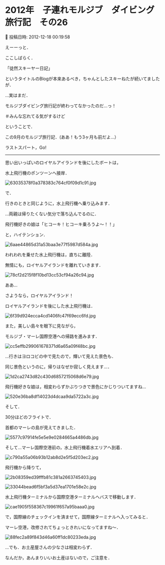 # 2012年　子連れモルジブ　ダイビング旅行記　その26

📅 投稿日時: 2012-12-18 00:19:58

えーーっと．


ここしばらく．


「徒然スキーヤー日記」


というタイトルのBlogが本来あるべき，ちゃんとしたスキーねたが続いてましたが．





…実はまだ．


モルジブダイビング旅行記が終わってなかったのだ…っ！


＃みんな忘れてる気がするけど





ということで．


この9月のモルジブ旅行記．(ああ！もう3ヶ月も前だよ…）


ラストスパート，Go!


----





思い出いっぱいのロイヤルアイランドを後にしたボートは，


水上飛行機のポンツーンへ接岸．




![63035378f0a378383c764cf0f09d1c91.jpg](images/63035378f0a378383c764cf0f09d1c91.jpg)




で．


行きのときと同じように，水上飛行機へ乗り込みます．





…両親は帰りたくない気分で落ち込んでるのに．


飛行機好きの娘は「ヒコーキ！ヒコーキ乗ろうよ～！！」


と，ハイテンション．




![6aae44865d31a53baa3e77f5987d584a.jpg](images/6aae44865d31a53baa3e77f5987d584a.jpg)







われわれを乗せた水上飛行機は，直ちに離陸．


無情にも，ロイヤルアイランドを離れていきます．




![78cf2d215f8f10bd13cc53cf94a26c94.jpg](images/78cf2d215f8f10bd13cc53cf94a26c94.jpg)




ああ…


さようなら，ロイヤルアイランド！





ロイヤルアイランドを後にした水上飛行機は．




![6f39d924ecca4cd1406fc47f69ecc6fd.jpg](images/6f39d924ecca4cd1406fc47f69ecc6fd.jpg)







また，美しい島々を眼下に見ながら，


モルジブ・マーレ国際空港への帰路を進みます．




![cc5effb299061678371d6a65a09f48bc.jpg](images/cc5effb299061678371d6a65a09f48bc.jpg)







…行きはヨロコビの中で見たので，輝いて見えた景色も．


同じ景色というのに，帰りはなぜか寂しく見えます…．




![1d2ca2743d82c430d6857215068d6e79.jpg](images/1d2ca2743d82c430d6857215068d6e79.jpg)







飛行機好きな娘は，相変わらずかぶりつきで景色にかじりついてますね…




![520e36ba8df14023d4dcaa9da5722a3c.jpg](images/520e36ba8df14023d4dcaa9da5722a3c.jpg)







そして．


30分ほどのフライトで．


首都のマーレの島が見えてきました．




![5577c97914fe5e5e9e0284665a4486db.jpg](images/5577c97914fe5e5e9e0284665a4486db.jpg)







そして…マーレ国際空港前の，水上飛行機着水エリアへ到着．




![c790a55a06b93b12ab8d2e5f5d203ec2.jpg](images/c790a55a06b93b12ab8d2e5f5d203ec2.jpg)







飛行機から降りて，




![2b08359ed39fffb81c381a2663745403.jpg](images/2b08359ed39fffb81c381a2663745403.jpg)









![33044bead6f5bf3a5d37ea1701e58e2c.jpg](images/33044bead6f5bf3a5d37ea1701e58e2c.jpg)







水上飛行機ターミナルから国際空港ターミナルへバスで移動します．




![cae1905f558367c19961f657a95baaa0.jpg](images/cae1905f558367c19961f657a95baaa0.jpg)







で，国際線のチェックインを済ませて，国際線ターミナルへ入ってみると．


マーレ空港，改修されてちょっときれいになってますね～．




![88fec2a89f843d46a60ff1dc80233eda.jpg](images/88fec2a89f843d46a60ff1dc80233eda.jpg)







…でも．お土産屋さんの少なさは相変わらず．


なんだか，あんまりいいお土産はないので，ご注意を．
